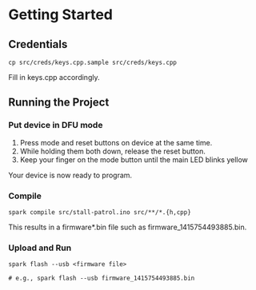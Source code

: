 # Getting Started

## Credentials

    cp src/creds/keys.cpp.sample src/creds/keys.cpp

Fill in keys.cpp accordingly.

## Running the Project

### Put device in DFU mode

1. Press mode and reset buttons on device at the same time.
1. While holding them both down, release the reset button.
1. Keep your finger on the mode button until the main LED blinks yellow

Your device is now ready to program.

### Compile

    spark compile src/stall-patrol.ino src/**/*.{h,cpp}

This results in a firmware*.bin file such as firmware_1415754493885.bin.

### Upload and Run

    spark flash --usb <firmware file>
    
    # e.g., spark flash --usb firmware_1415754493885.bin
